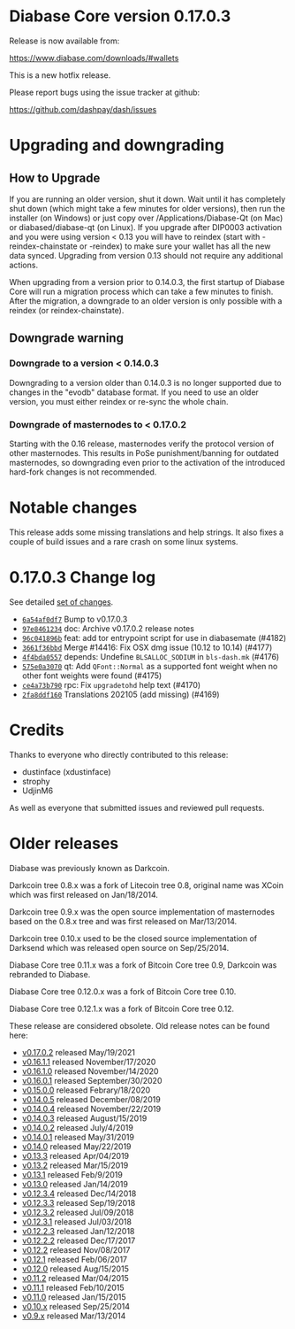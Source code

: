 Diabase Core version 0.17.0.3
==========================

Release is now available from:

  <https://www.diabase.com/downloads/#wallets>

This is a new hotfix release.

Please report bugs using the issue tracker at github:

  <https://github.com/dashpay/dash/issues>


Upgrading and downgrading
=========================

How to Upgrade
--------------

If you are running an older version, shut it down. Wait until it has completely
shut down (which might take a few minutes for older versions), then run the
installer (on Windows) or just copy over /Applications/Diabase-Qt (on Mac) or
diabased/diabase-qt (on Linux). If you upgrade after DIP0003 activation and you were
using version < 0.13 you will have to reindex (start with -reindex-chainstate
or -reindex) to make sure your wallet has all the new data synced. Upgrading
from version 0.13 should not require any additional actions.

When upgrading from a version prior to 0.14.0.3, the
first startup of Diabase Core will run a migration process which can take a few
minutes to finish. After the migration, a downgrade to an older version is only
possible with a reindex (or reindex-chainstate).

Downgrade warning
-----------------

### Downgrade to a version < 0.14.0.3

Downgrading to a version older than 0.14.0.3 is no longer supported due to
changes in the "evodb" database format. If you need to use an older version,
you must either reindex or re-sync the whole chain.

### Downgrade of masternodes to < 0.17.0.2

Starting with the 0.16 release, masternodes verify the protocol version of other
masternodes. This results in PoSe punishment/banning for outdated masternodes,
so downgrading even prior to the activation of the introduced hard-fork changes
is not recommended.

Notable changes
===============

This release adds some missing translations and help strings. It also fixes
a couple of build issues and a rare crash on some linux systems.

0.17.0.3 Change log
===================

See detailed [set of changes](https://github.com/diabasecoin/diabase/compare/v0.17.0.2...diabasecoin:v0.17.0.3).

- [`6a54af0df7`](https://github.com/diabasecoin/diabase/commit/6a54af0df7) Bump to v0.17.0.3
- [`97e8461234`](https://github.com/diabasecoin/diabase/commit/97e8461234) doc: Archive v0.17.0.2 release notes
- [`96c041896b`](https://github.com/diabasecoin/diabase/commit/96c041896b) feat: add tor entrypoint script for use in diabasemate (#4182)
- [`3661f36bbd`](https://github.com/diabasecoin/diabase/commit/3661f36bbd) Merge #14416: Fix OSX dmg issue (10.12 to 10.14) (#4177)
- [`4f4bda0557`](https://github.com/diabasecoin/diabase/commit/4f4bda0557) depends: Undefine `BLSALLOC_SODIUM` in `bls-dash.mk` (#4176)
- [`575e0a3070`](https://github.com/diabasecoin/diabase/commit/575e0a3070) qt: Add `QFont::Normal` as a supported font weight when no other font weights were found (#4175)
- [`ce4a73b790`](https://github.com/diabasecoin/diabase/commit/ce4a73b790) rpc: Fix `upgradetohd` help text (#4170)
- [`2fa8ddf160`](https://github.com/diabasecoin/diabase/commit/2fa8ddf160) Translations 202105 (add missing) (#4169)

Credits
=======

Thanks to everyone who directly contributed to this release:

- dustinface (xdustinface)
- strophy
- UdjinM6

As well as everyone that submitted issues and reviewed pull requests.

Older releases
==============

Diabase was previously known as Darkcoin.

Darkcoin tree 0.8.x was a fork of Litecoin tree 0.8, original name was XCoin
which was first released on Jan/18/2014.

Darkcoin tree 0.9.x was the open source implementation of masternodes based on
the 0.8.x tree and was first released on Mar/13/2014.

Darkcoin tree 0.10.x used to be the closed source implementation of Darksend
which was released open source on Sep/25/2014.

Diabase Core tree 0.11.x was a fork of Bitcoin Core tree 0.9,
Darkcoin was rebranded to Diabase.

Diabase Core tree 0.12.0.x was a fork of Bitcoin Core tree 0.10.

Diabase Core tree 0.12.1.x was a fork of Bitcoin Core tree 0.12.

These release are considered obsolete. Old release notes can be found here:

- [v0.17.0.2](https://github.com/diabasecoin/diabase/blob/master/doc/release-notes/diabase/release-notes-0.17.0.2.md) released May/19/2021
- [v0.16.1.1](https://github.com/diabasecoin/diabase/blob/master/doc/release-notes/diabase/release-notes-0.16.1.1.md) released November/17/2020
- [v0.16.1.0](https://github.com/diabasecoin/diabase/blob/master/doc/release-notes/diabase/release-notes-0.16.1.0.md) released November/14/2020
- [v0.16.0.1](https://github.com/diabasecoin/diabase/blob/master/doc/release-notes/diabase/release-notes-0.16.0.1.md) released September/30/2020
- [v0.15.0.0](https://github.com/diabasecoin/diabase/blob/master/doc/release-notes/diabase/release-notes-0.15.0.0.md) released Febrary/18/2020
- [v0.14.0.5](https://github.com/diabasecoin/diabase/blob/master/doc/release-notes/diabase/release-notes-0.14.0.5.md) released December/08/2019
- [v0.14.0.4](https://github.com/diabasecoin/diabase/blob/master/doc/release-notes/diabase/release-notes-0.14.0.4.md) released November/22/2019
- [v0.14.0.3](https://github.com/diabasecoin/diabase/blob/master/doc/release-notes/diabase/release-notes-0.14.0.3.md) released August/15/2019
- [v0.14.0.2](https://github.com/diabasecoin/diabase/blob/master/doc/release-notes/diabase/release-notes-0.14.0.2.md) released July/4/2019
- [v0.14.0.1](https://github.com/diabasecoin/diabase/blob/master/doc/release-notes/diabase/release-notes-0.14.0.1.md) released May/31/2019
- [v0.14.0](https://github.com/diabasecoin/diabase/blob/master/doc/release-notes/diabase/release-notes-0.14.0.md) released May/22/2019
- [v0.13.3](https://github.com/diabasecoin/diabase/blob/master/doc/release-notes/diabase/release-notes-0.13.3.md) released Apr/04/2019
- [v0.13.2](https://github.com/diabasecoin/diabase/blob/master/doc/release-notes/diabase/release-notes-0.13.2.md) released Mar/15/2019
- [v0.13.1](https://github.com/diabasecoin/diabase/blob/master/doc/release-notes/diabase/release-notes-0.13.1.md) released Feb/9/2019
- [v0.13.0](https://github.com/diabasecoin/diabase/blob/master/doc/release-notes/diabase/release-notes-0.13.0.md) released Jan/14/2019
- [v0.12.3.4](https://github.com/diabasecoin/diabase/blob/master/doc/release-notes/diabase/release-notes-0.12.3.4.md) released Dec/14/2018
- [v0.12.3.3](https://github.com/diabasecoin/diabase/blob/master/doc/release-notes/diabase/release-notes-0.12.3.3.md) released Sep/19/2018
- [v0.12.3.2](https://github.com/diabasecoin/diabase/blob/master/doc/release-notes/diabase/release-notes-0.12.3.2.md) released Jul/09/2018
- [v0.12.3.1](https://github.com/diabasecoin/diabase/blob/master/doc/release-notes/diabase/release-notes-0.12.3.1.md) released Jul/03/2018
- [v0.12.2.3](https://github.com/diabasecoin/diabase/blob/master/doc/release-notes/diabase/release-notes-0.12.2.3.md) released Jan/12/2018
- [v0.12.2.2](https://github.com/diabasecoin/diabase/blob/master/doc/release-notes/diabase/release-notes-0.12.2.2.md) released Dec/17/2017
- [v0.12.2](https://github.com/diabasecoin/diabase/blob/master/doc/release-notes/diabase/release-notes-0.12.2.md) released Nov/08/2017
- [v0.12.1](https://github.com/diabasecoin/diabase/blob/master/doc/release-notes/diabase/release-notes-0.12.1.md) released Feb/06/2017
- [v0.12.0](https://github.com/diabasecoin/diabase/blob/master/doc/release-notes/diabase/release-notes-0.12.0.md) released Aug/15/2015
- [v0.11.2](https://github.com/diabasecoin/diabase/blob/master/doc/release-notes/diabase/release-notes-0.11.2.md) released Mar/04/2015
- [v0.11.1](https://github.com/diabasecoin/diabase/blob/master/doc/release-notes/diabase/release-notes-0.11.1.md) released Feb/10/2015
- [v0.11.0](https://github.com/diabasecoin/diabase/blob/master/doc/release-notes/diabase/release-notes-0.11.0.md) released Jan/15/2015
- [v0.10.x](https://github.com/diabasecoin/diabase/blob/master/doc/release-notes/diabase/release-notes-0.10.0.md) released Sep/25/2014
- [v0.9.x](https://github.com/diabasecoin/diabase/blob/master/doc/release-notes/diabase/release-notes-0.9.0.md) released Mar/13/2014
